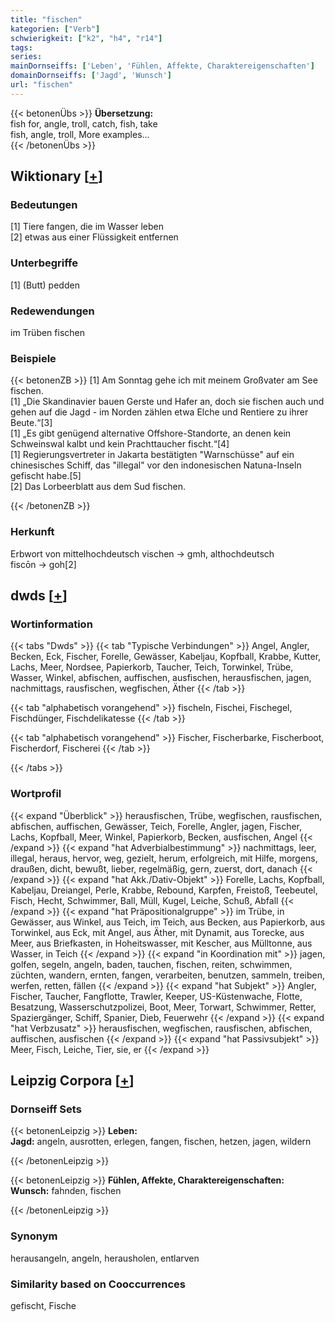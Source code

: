 ```yaml
---
title: "fischen"
kategorien: ["Verb"]
schwierigkeit: ["k2", "h4", "r14"]
tags:
series:
mainDornseiffs: ['Leben', 'Fühlen, Affekte, Charaktereigenschaften']
domainDornseiffs: ['Jagd', 'Wunsch']
url: "fischen"
---
```


{{< betonenÜbs >}}
**Übersetzung:**  
fish for, angle, troll, catch, fish, take  
fish, angle, troll, More examples...  
{{< /betonenÜbs >}}

## Wiktionary [[+](https://de.wiktionary.org/wiki/fischen)]

### Bedeutungen
[1] Tiere fangen, die im Wasser leben  
[2] etwas aus einer Flüssigkeit entfernen  

### Unterbegriffe
[1] (Butt) pedden  

### Redewendungen
im Trüben fischen  

### Beispiele
{{< betonenZB >}}
[1] Am Sonntag gehe ich mit meinem Großvater am See fischen.  
[1] „Die Skandinavier bauen Gerste und Hafer an, doch sie fischen auch und gehen auf die Jagd - im Norden zählen etwa Elche und Rentiere zu ihrer Beute.“[3]  
[1] „Es gibt genügend alternative Offshore-Standorte, an denen kein Schweinswal kalbt und kein Prachttaucher fischt.“[4]  
[1] Regierungsvertreter in Jakarta bestätigten "Warnschüsse" auf ein chinesisches Schiff, das "illegal" vor den indonesischen Natuna-Inseln gefischt habe.[5]  
[2] Das Lorbeerblatt aus dem Sud fischen.  

{{< /betonenZB >}}
### Herkunft
Erbwort von mittelhochdeutsch vischen → gmh, althochdeutsch fiscōn → goh[2]  



## dwds [[+](https://www.dwds.de/wb/fischen)]

### Wortinformation
{{< tabs "Dwds" >}}
{{< tab "Typische Verbindungen" >}}
Angel, Angler, Becken, Eck, Fischer, Forelle, Gewässer, Kabeljau, Kopfball, Krabbe, Kutter, Lachs, Meer, Nordsee, Papierkorb, Taucher, Teich, Torwinkel, Trübe, Wasser, Winkel, abfischen, auffischen, ausfischen, herausfischen, jagen, nachmittags, rausfischen, wegfischen, Äther
{{< /tab >}}

{{< tab "alphabetisch vorangehend" >}}
fischeln, Fischei, Fischegel, Fischdünger, Fischdelikatesse
{{< /tab >}}

{{< tab "alphabetisch vorangehend" >}}
Fischer, Fischerbarke, Fischerboot, Fischerdorf, Fischerei
{{< /tab >}}

{{< /tabs >}}

### Wortprofil
{{< expand "Überblick" >}} herausfischen, Trübe, wegfischen, rausfischen, abfischen, auffischen, Gewässer, Teich, Forelle, Angler, jagen, Fischer, Lachs, Kopfball, Meer, Winkel, Papierkorb, Becken, ausfischen, Angel {{< /expand >}}
{{< expand "hat Adverbialbestimmung" >}} nachmittags, leer, illegal, heraus, hervor, weg, gezielt, herum, erfolgreich, mit Hilfe, morgens, draußen, dicht, bewußt, lieber, regelmäßig, gern, zuerst, dort, danach {{< /expand >}}
{{< expand "hat Akk./Dativ-Objekt" >}} Forelle, Lachs, Kopfball, Kabeljau, Dreiangel, Perle, Krabbe, Rebound, Karpfen, Freistoß, Teebeutel, Fisch, Hecht, Schwimmer, Ball, Müll, Kugel, Leiche, Schuß, Abfall {{< /expand >}}
{{< expand "hat Präpositionalgruppe" >}} im Trübe, in Gewässer, aus Winkel, aus Teich, im Teich, aus Becken, aus Papierkorb, aus Torwinkel, aus Eck, mit Angel, aus Äther, mit Dynamit, aus Torecke, aus Meer, aus Briefkasten, in Hoheitswasser, mit Kescher, aus Mülltonne, aus Wasser, in Teich {{< /expand >}}
{{< expand "in Koordination mit" >}} jagen, golfen, segeln, angeln, baden, tauchen, fischen, reiten, schwimmen, züchten, wandern, ernten, fangen, verarbeiten, benutzen, sammeln, treiben, werfen, retten, fällen {{< /expand >}}
{{< expand "hat Subjekt" >}} Angler, Fischer, Taucher, Fangflotte, Trawler, Keeper, US-Küstenwache, Flotte, Besatzung, Wasserschutzpolizei, Boot, Meer, Torwart, Schwimmer, Retter, Spaziergänger, Schiff, Spanier, Dieb, Feuerwehr {{< /expand >}}
{{< expand "hat Verbzusatz" >}} herausfischen, wegfischen, rausfischen, abfischen, auffischen, ausfischen {{< /expand >}}
{{< expand "hat Passivsubjekt" >}} Meer, Fisch, Leiche, Tier, sie, er {{< /expand >}}

## Leipzig Corpora [[+](https://corpora.uni-leipzig.de/en/res?word=fischen&corpusId=deu_newscrawl-public_2018)]

### Dornseiff Sets
{{< betonenLeipzig >}}
**Leben:**  
**Jagd:** angeln, ausrotten, erlegen, fangen, fischen, hetzen, jagen, wildern  

{{< /betonenLeipzig >}}


{{< betonenLeipzig >}}
**Fühlen, Affekte, Charaktereigenschaften:**  
**Wunsch:** fahnden, fischen  

{{< /betonenLeipzig >}}

### Synonym
herausangeln, angeln, herausholen, entlarven


### Similarity based on Cooccurrences
gefischt, Fische

